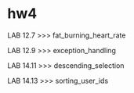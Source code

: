 # hw4

LAB 12.7 >>> fat_burning_heart_rate

LAB 12.9 >>> exception_handling

LAB 14.11 >>> descending_selection

LAB 14.13 >>> sorting_user_ids
